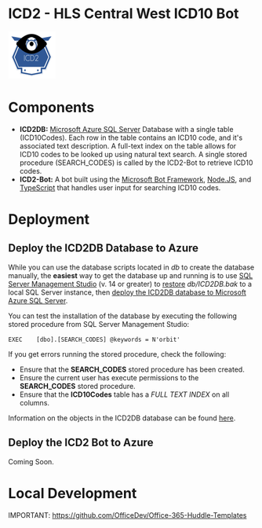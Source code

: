 # ICD2 - HLS Central West ICD10 Bot

![alt text](ICD296x96.png "ICD2 Bot!") 

# Components

* **ICD2DB:** [Microsoft Azure SQL Server][azsql] Database with a single table (ICD10Codes). Each row in the table contains an ICD10 code, and it's associated text description. A full-text index on the table allows for ICD10 codes to be looked up using natural text search. A single stored procedure (SEARCH_CODES) is called by the ICD2-Bot to retrieve ICD10 codes.
* **ICD2-Bot:** A bot built using the [Microsoft Bot Framework][msbf], [Node.JS][node], and [TypeScript][ts] that handles user input for searching ICD10 codes.

# Deployment

## Deploy the ICD2DB Database to Azure

While you can use the database scripts located in *db* to create the database manually, the **easiest** way to get the database up and running is to use [SQL Server Management Studio][11] (v. 14 or greater) to [restore][12] *db/ICD2DB.bak* to a local SQL Server instance, then [deploy the ICD2DB database to Microsoft Azure SQL Server][azsqldeploy]. 

You can test the installation of the database by executing the following stored procedure from SQL Server Management Studio:

```
EXEC	[dbo].[SEARCH_CODES] @keywords = N'orbit'
```

If you get errors running the stored procedure, check the following:

* Ensure that the **SEARCH_CODES** stored procedure has been created.
* Ensure the current user has execute permissions to the **SEARCH_CODES** stored procedure.
* Ensure that the **ICD10Codes** table has a *FULL TEXT INDEX* on all columns.

Information on the objects in the ICD2DB database can be found [here](DATABASE.md).

## Deploy the ICD2 Bot to Azure

Coming Soon.

# Local Development

IMPORTANT: https://github.com/OfficeDev/Office-365-Huddle-Templates



[1]: https://www.npmjs.com/package/restify
[2]: https://github.com/microsoft/botframework-emulator
[3]: https://aka.ms/botframework-emulator
[4]: https://docs.microsoft.com/en-us/azure/bot-service/bot-builder-howto-v4-state?view=azure-bot-service-4.0&tabs=js
[5]: https://github.com/microsoft/botbuilder-tools
[6]: https://docs.microsoft.com/en-us/azure/bot-service/bot-service-overview-introduction?view=azure-bot-service-4.0
[7]: https://docs.microsoft.com/en-us/azure/bot-service/bot-builder-storage-concept?view=azure-bot-service-4.0
[8]: https://docs.microsoft.com/en-us/azure/bot-service/bot-builder-howto-v4-storage?view=azure-bot-service-4.0&tabs=jsechoproperty%2Ccsetagoverwrite%2Ccsetag
[9]: https://docs.microsoft.com/en-us/azure/bot-service/bot-builder-howto-v4-state?view=azure-bot-service-4.0&tabs=js
[msbf]: https://dev.botframework.com
[11]: https://docs.microsoft.com/en-us/sql/ssms/download-sql-server-management-studio-ssms?tview=sql-server-2017
[12]: https://docs.microsoft.com/en-us/sql/relational-databases/backup-restore/restore-a-database-backup-using-ssms?view=sql-server-2017
[azsqldeploy]: https://docs.microsoft.com/en-us/azure/sql-database/sql-database-cloud-migrate
[node]: https://nodejs.org/en/
[ts]: https://www.typescriptlang.org/
[azsql]: https://azure.microsoft.com/en-us/services/sql-database/
